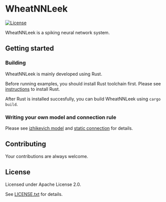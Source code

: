 # WheatNNLeek

[![License](https://img.shields.io/badge/License-Apache%202.0-green.svg)](https://www.apache.org/licenses/LICENSE-2.0)

WheatNNLeek is a spiking neural network system.

## Getting started

### Building

WheatNNLeek is mainly developed using Rust.

Before running examples, you should install Rust toolchain first. Please see [instructions](https://www.rust-lang.org/tools/install) to install Rust.

After Rust is installed succesfully, you can build WheatNNLeek using ```cargo build```.

### Writing your own model and connection rule

Please see [izhikevich model](src/core/src/models/izhikevich.rs) and [static connection](src/core/src/connections/static_connection.rs) for details.

## Contributing

Your contributions are always welcome.

## License

Licensed under Apache License 2.0.

See [LICENSE.txt](LICENSE.txt) for details.
